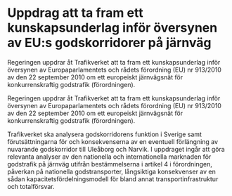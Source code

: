 # Uppdrag att ta fram ett kunskapsunderlag inför översynen av EU:s godskorridorer på järnväg

Regeringen uppdrar åt Trafikverket att ta fram ett kunskapsunderlag inför översynen av Europaparlamentets och rådets förordning (EU) nr 913/2010 av den 22 september 2010 om ett europeiskt järnvägsnät för konkurrenskraftig godstrafik (förordningen).

Regeringen uppdrar åt Trafikverket att ta fram ett kunskapsunderlag inför översynen av Europaparlamentets och rådets förordning (EU) nr 913/2010 av den 22 september 2010 om ett europeiskt järnvägsnät för konkurrenskraftig godstrafik (förordningen).

Trafikverket ska analysera godskorridorens funktion i Sverige samt förutsättningarna för och konsekvenserna av en eventuell förlängning av nuvarande godskorridor till Uleåborg och Narvik. I uppdraget ingår att göra relevanta analyser av den nationella och internationella marknaden för godstrafik på järnväg utifrån bestämmelserna i artikel 4 i förordningen, påverkan på nationella godstransporter, långsiktiga konsekvenser av en sådan kapacitetsfördelningsmodell för bland annat transportinfrastruktur och totalförsvar.
